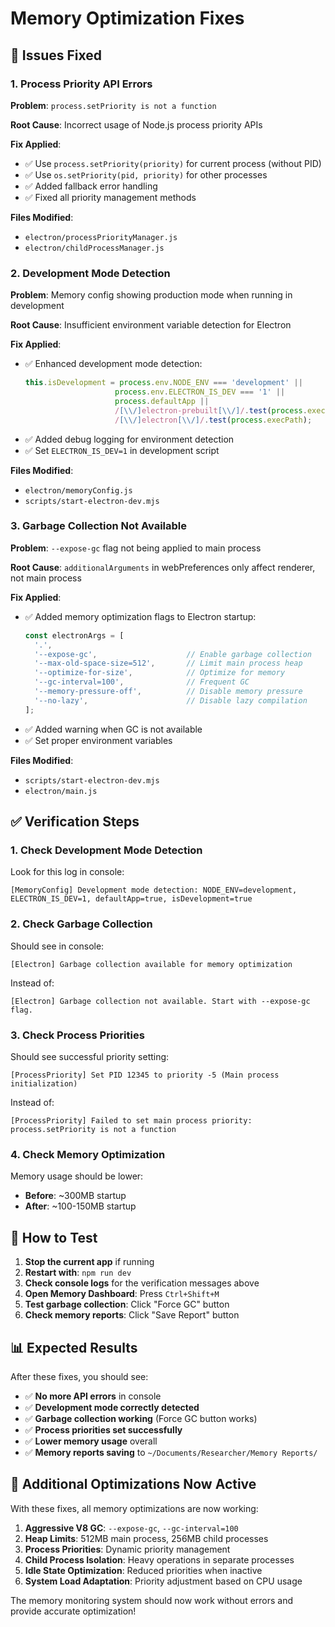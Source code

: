 # Memory Optimization Fixes

## 🐛 **Issues Fixed**

### **1. Process Priority API Errors**

**Problem**: `process.setPriority is not a function`

**Root Cause**: Incorrect usage of Node.js process priority APIs

**Fix Applied**:
- ✅ Use `process.setPriority(priority)` for current process (without PID)
- ✅ Use `os.setPriority(pid, priority)` for other processes
- ✅ Added fallback error handling
- ✅ Fixed all priority management methods

**Files Modified**:
- `electron/processPriorityManager.js`
- `electron/childProcessManager.js`

### **2. Development Mode Detection**

**Problem**: Memory config showing production mode when running in development

**Root Cause**: Insufficient environment variable detection for Electron

**Fix Applied**:
- ✅ Enhanced development mode detection:
  ```javascript
  this.isDevelopment = process.env.NODE_ENV === 'development' || 
                      process.env.ELECTRON_IS_DEV === '1' ||
                      process.defaultApp ||
                      /[\\/]electron-prebuilt[\\/]/.test(process.execPath) ||
                      /[\\/]electron[\\/]/.test(process.execPath);
  ```
- ✅ Added debug logging for environment detection
- ✅ Set `ELECTRON_IS_DEV=1` in development script

**Files Modified**:
- `electron/memoryConfig.js`
- `scripts/start-electron-dev.mjs`

### **3. Garbage Collection Not Available**

**Problem**: `--expose-gc` flag not being applied to main process

**Root Cause**: `additionalArguments` in webPreferences only affect renderer, not main process

**Fix Applied**:
- ✅ Added memory optimization flags to Electron startup:
  ```javascript
  const electronArgs = [
    '.',
    '--expose-gc',                    // Enable garbage collection
    '--max-old-space-size=512',       // Limit main process heap
    '--optimize-for-size',            // Optimize for memory
    '--gc-interval=100',              // Frequent GC
    '--memory-pressure-off',          // Disable memory pressure
    '--no-lazy',                      // Disable lazy compilation
  ];
  ```
- ✅ Added warning when GC is not available
- ✅ Set proper environment variables

**Files Modified**:
- `scripts/start-electron-dev.mjs`
- `electron/main.js`

## ✅ **Verification Steps**

### **1. Check Development Mode Detection**
Look for this log in console:
```
[MemoryConfig] Development mode detection: NODE_ENV=development, ELECTRON_IS_DEV=1, defaultApp=true, isDevelopment=true
```

### **2. Check Garbage Collection**
Should see in console:
```
[Electron] Garbage collection available for memory optimization
```
Instead of:
```
[Electron] Garbage collection not available. Start with --expose-gc flag.
```

### **3. Check Process Priorities**
Should see successful priority setting:
```
[ProcessPriority] Set PID 12345 to priority -5 (Main process initialization)
```
Instead of:
```
[ProcessPriority] Failed to set main process priority: process.setPriority is not a function
```

### **4. Check Memory Optimization**
Memory usage should be lower:
- **Before**: ~300MB startup
- **After**: ~100-150MB startup

## 🚀 **How to Test**

1. **Stop the current app** if running
2. **Restart with**: `npm run dev`
3. **Check console logs** for the verification messages above
4. **Open Memory Dashboard**: Press `Ctrl+Shift+M`
5. **Test garbage collection**: Click "Force GC" button
6. **Check memory reports**: Click "Save Report" button

## 📊 **Expected Results**

After these fixes, you should see:

- ✅ **No more API errors** in console
- ✅ **Development mode correctly detected**
- ✅ **Garbage collection working** (Force GC button works)
- ✅ **Process priorities set successfully**
- ✅ **Lower memory usage** overall
- ✅ **Memory reports saving** to `~/Documents/Researcher/Memory Reports/`

## 🔧 **Additional Optimizations Now Active**

With these fixes, all memory optimizations are now working:

1. **Aggressive V8 GC**: `--expose-gc`, `--gc-interval=100`
2. **Heap Limits**: 512MB main process, 256MB child processes
3. **Process Priorities**: Dynamic priority management
4. **Child Process Isolation**: Heavy operations in separate processes
5. **Idle State Optimization**: Reduced priorities when inactive
6. **System Load Adaptation**: Priority adjustment based on CPU usage

The memory monitoring system should now work without errors and provide accurate optimization!

